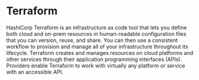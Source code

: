 # Terraform
HashiCorp Terraform is an infrastructure as code tool that lets you define both cloud and on-prem resources in human-readable configuration files that you can version, reuse, and share. You can then use a consistent workflow to provision and manage all of your infrastructure throughout its lifecycle.
Terraform creates and manages resources on cloud platforms and other services through their application programming interfaces (APIs). Providers enable Terraform to work with virtually any platform or service with an accessible API.
